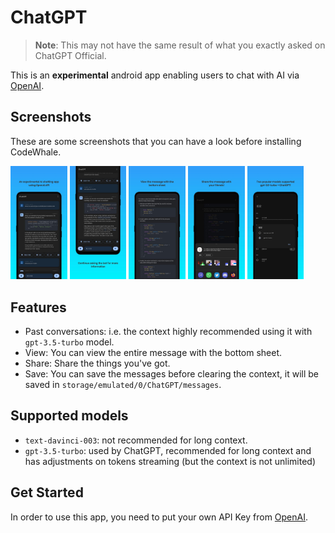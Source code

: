 # ChatGPT

> **Note**: This may not have the same result of what you exactly asked on ChatGPT Official.

This is an **experimental** android app enabling users to chat with AI via [OpenAI](https://openai.com/).

## Screenshots

These are some screenshots that you can have a look before installing CodeWhale.

<div align="left">
<div>
    <img src="/screenshots/screenshot1.jpeg" width="18%" />
    <img src="/screenshots/screenshot2.jpeg" width="18%" />
    <img src="/screenshots/screenshot3.jpeg" width="18%" />
    <img src="/screenshots/screenshot4.jpeg" width="18%" />
    <img src="/screenshots/screenshot5.jpeg" width="18%" />
</div>
</div>

## Features

- Past conversations: i.e. the context highly recommended using it with `gpt-3.5-turbo` model.
- View: You can view the entire message with the bottom sheet.
- Share: Share the things you've got.
- Save: You can save the messages before clearing the context, it will be saved in `storage/emulated/0/ChatGPT/messages`.

## Supported models

- `text-davinci-003`: not recommended for long context.
- `gpt-3.5-turbo`: used by ChatGPT, recommended for long context and has adjustments on tokens streaming (but the context is not unlimited)

## Get Started

In order to use this app, you need to put your own API Key from [OpenAI](https://openai.com/).
